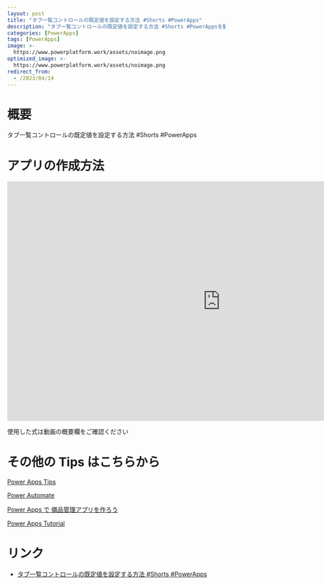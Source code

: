 ```yaml
---
layout: post
title: "タブ一覧コントロールの既定値を設定する方法 #Shorts #PowerApps"
description: "タブ一覧コントロールの既定値を設定する方法 #Shorts #PowerAppsを動画で分かりやすく解説"
categories: [PowerApps]
tags: [PowerApps]
image: >-
  https://www.powerplatform.work/assets/noimage.png
optimized_image: >-
  https://www.powerplatform.work/assets/noimage.png
redirect_from:
  - /2023/04/14
---
```



#  概要

タブ一覧コントロールの既定値を設定する方法 #Shorts #PowerApps


# アプリの作成方法

<iframe width="983" height="553" src="https://www.youtube.com/embed/nB0ogBIu78Q" title="YouTube video player" frameborder="0" allow="accelerometer; autoplay; clipboard-write; encrypted-media; gyroscope; picture-in-picture" allowfullscreen></iframe>


使用した式は動画の概要欄をご確認ください


# その他の Tips はこちらから

[Power Apps Tips](https://www.youtube.com/watch?v=VrAQf3JQ7yM&list=PLVhFi1fb3DqakSLVMn22DDcySXh9jtzi- )


[Power Automate](https://www.youtube.com/watch?v=-YnJYT0ASEM&list=PLVhFi1fb3Dqbzic6GieqnLFgD3aTj-eHA)


[Power Apps で 備品管理アプリを作ろう](https://www.youtube.com/playlist?list=PLVhFi1fb3DqZM3HKb8Hea6XEL96990Fyn)


[Power Apps Tutorial](https://www.youtube.com/playlist?list=PLVhFi1fb3DqalxpL974VvAJvV4iWoSbe_)


# リンク


- [タブ一覧コントロールの既定値を設定する方法 #Shorts #PowerApps](https://www.youtube.com/watch?v=nB0ogBIu78Q)

